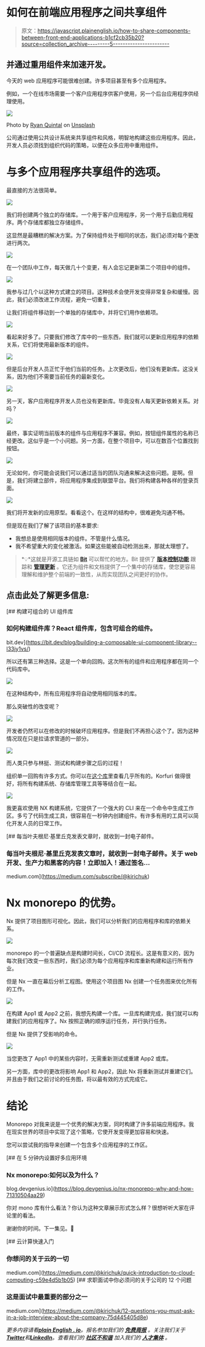 # 如何在前端应用程序之间共享组件

> 原文：<https://javascript.plainenglish.io/how-to-share-components-between-front-end-applications-b1cf2cb35b20?source=collection_archive---------5----------------------->

## 并通过重用组件来加速开发。

今天的 web 应用程序可能很难创建。许多项目甚至有多个应用程序。

例如，一个在线市场需要一个客户应用程序供客户使用，另一个后台应用程序供经理使用。

![](img/24e93f9d7976c9cae824a224e892a07a.png)

Photo by [Ryan Quintal](https://unsplash.com/@ryanquintal?utm_source=unsplash&utm_medium=referral&utm_content=creditCopyText) on [Unsplash](https://unsplash.com/s/photos/lego?utm_source=unsplash&utm_medium=referral&utm_content=creditCopyText)

公司通过使用公共设计系统来共享组件和风格，明智地构建这些应用程序。因此，开发人员必须找到组织代码的策略，以便在众多应用中重用组件。

# 与多个应用程序共享组件的选项。

最直接的方法很简单。

![](img/0947b3ecbc7bfc95b0342fec1799c995.png)

我们将创建两个独立的存储库。一个用于客户应用程序，另一个用于后勤应用程序。两个存储库都独立存储组件。

这显然是最糟糕的解决方案。为了保持组件处于相同的状态，我们必须对每个更改进行两次。

![](img/da3ea55f87e206ff08d8966ab0fd3784.png)

在一个团队中工作，每天做几十个变更，有人会忘记更新第二个项目中的组件。

![](img/831e7f16cc650b860b329801bc915a5c.png)

我参与过几个以这种方式建立的项目。这种技术会使开发变得非常复杂和缓慢。因此，我们必须改进工作流程，避免一切重复。

让我们将组件移动到一个单独的存储库中，并将它们用作依赖项。

![](img/5417a684cf9ed28717b382a9c29f8ace.png)

看起来好多了。只要我们修改了库中的一些东西，我们就可以更新应用程序的依赖关系，它们将使用最新版本的组件。

![](img/fe6c17a200642ce2bb30c9c459c32483.png)

但是后台开发人员正忙于他们当前的任务。上次更改后，他们没有更新库。这没关系，因为他们不需要当前任务的最新变化。

![](img/5282ac0ade3fc4bd450375cd791a22eb.png)

另一天，客户应用程序开发人员也没有更新库。毕竟没有人每天更新依赖关系。对吗？

![](img/d1ae3775a071cc2e67393682e49613d3.png)

最终，事实证明当前版本的组件与应用程序不兼容。例如，按钮组件属性的名称已经更改。这似乎是一个小问题。另一方面，在整个项目中，可以在数百个位置找到按钮。

![](img/98563ac5147080a7b684ea3f3bcd9091.png)

无论如何，你可能会说我们可以通过适当的团队沟通来解决这些问题。是啊。但是，我们将建立部件，将应用程序集成到联盟平台。我们将构建各种各样的登录页面。

![](img/d4e6ad52dfb385023971e17688905cc5.png)

我们将开发新的应用原型。看看这个。在这样的结构中，很难避免沟通不畅。

但是现在我们了解了该项目的基本要求:

*   我想总是使用相同版本的组件。不管是什么情况。
*   我不希望重大的变化被激活。如果这些能被自动检测出来，那就太理想了。

> *💡*这就是开源工具链如 [**Bit**](https://bit.cloud/) 可以帮忙的地方。Bit 提供了 [**版本控制功能**](https://bit.dev/docs/getting-started/collaborate/snap-component-changes/) 跟踪和 [**管理更新**](https://bit.dev/docs/getting-started/collaborate/update-components/) 。它还为组件和文档提供了一个集中的存储库，使您更容易理解和维护整个前端的一致性，从而实现团队之间更好的协作。

## 点击此处了解更多信息:

[](https://bit.dev/blog/building-a-composable-ui-component-library--l33jy1vs/) [## 构建可组合的 UI 组件库

### 如何构建组件库？React 组件库，包含可组合的组件。

bit.dev](https://bit.dev/blog/building-a-composable-ui-component-library--l33jy1vs/) 

所以还有第三种选择。这是一个单向回购。这次所有的组件和应用程序都在同一个代码库中。

![](img/d54ff1c1b1b2fba12acfa0d92b213bc7.png)

在这种结构中，所有应用程序将自动使用相同版本的库。

那么突破性的改变呢？

![](img/58122930951d4f8069f4202a48847c15.png)

开发者仍然可以在修改的时候破坏应用程序。但是我们不再担心这个了。因为这种情况现在只是拉请求管道的一部分。

![](img/a7fe6636631957e13b38bf3a4cfd3264.png)

而人类只参与林挺、测试和构建步骤之后的过程！

组织单一回购有许多方式。你可以在[这个库](https://github.com/korfuri/awesome-monorepo)里查看几乎所有的。Korfuri 做得很好，将所有构建系统、存储库管理工具等等结合在一起。

![](img/2153945ac8d6c6717de74cc26a463dcb.png)

我更喜欢使用 NX 构建系统，它提供了一个强大的 CLI 来在一个命令中生成工作区。多亏了代码生成工具，很容易在一秒钟内创建组件。有许多有用的工具可以简化开发人员的日常工作。

[](https://medium.com/subscribe/@kirichuk) [## 每当叶夫根尼·基里丘克发表文章时，就收到一封电子邮件。

### 每当叶夫根尼·基里丘克发表文章时，就收到一封电子邮件。关于 web 开发、生产力和黑客的内容！立即加入！通过签名…

medium.com](https://medium.com/subscribe/@kirichuk) 

# Nx monorepo 的优势。

Nx 提供了项目图形可视化。因此，我们可以分析我们的应用程序和库的依赖关系。

![](img/6a36ac47becd2a493830211e660ac362.png)

monorepo 的一个普遍缺点是构建时间长，CI/CD 流程长。这是有意义的，因为每次我们改变一些东西时，我们必须为每个应用程序和库重新构建和运行所有作业。

但是 Nx 一直在幕后分析工程图。使用这个项目图 Nx 创建一个任务图来优化所有的工作。

![](img/a027203d7a29e8ff28d83362d664e239.png)

在构建 App1 或 App2 之前，我想先构建一个库。一旦库构建完成，我们就可以构建我们的应用程序了。Nx 按照正确的顺序运行任务，并行执行任务。

但是 Nx 提供了受影响的命令。

![](img/7e89909180946b96a0cebd12482a7d6f.png)

当您更改了 App1 中的某些内容时，无需重新测试或重建 App2 或库。

另一方面，库中的更改将影响 App1 和 App2，因此 Nx 将重新测试并重建它们。并且由于我们之前讨论的任务图，将以最有效的方式完成它。

# 结论

Monorepo 对我来说是一个优秀的解决方案，同时构建了许多前端应用程序。我在现实世界的项目中实现了这个策略，它使开发变得更加容易和快速。

您可以尝试我的指导来创建一个包含多个应用程序的工作区。

[](https://blog.devgenius.io/nx-monorepo-why-and-how-71310504aa29) [## 在 5 分钟内设置好多应用环境

### Nx monorepo:如何以及为什么？

blog.devgenius.io](https://blog.devgenius.io/nx-monorepo-why-and-how-71310504aa29) 

你对 mono 库有什么看法？你认为这种文章展示形式怎么样？很想听听大家在评论里的看法。

谢谢你的时间。下一集见。🙂

[](https://medium.com/@kirichuk/quick-introduction-to-cloud-computing-c59e4d5b1b05) [## 云计算快速入门

### 你想问的关于云的一切

medium.com](https://medium.com/@kirichuk/quick-introduction-to-cloud-computing-c59e4d5b1b05) [](https://medium.com/@kirichuk/12-questions-you-must-ask-in-a-job-interview-about-the-company-75d445405d8e) [## 求职面试中你必须问的关于公司的 12 个问题

### 这是面试中最重要的部分之一

medium.com](https://medium.com/@kirichuk/12-questions-you-must-ask-in-a-job-interview-about-the-company-75d445405d8e) 

*更多内容请看*[***plain English . io***](https://plainenglish.io/)*。报名参加我们的* [***免费周报***](http://newsletter.plainenglish.io/) *。关注我们关于*[***Twitter***](https://twitter.com/inPlainEngHQ)*和*[***LinkedIn***](https://www.linkedin.com/company/inplainenglish/)*。查看我们的* [***社区不和谐***](https://discord.gg/GtDtUAvyhW) *加入我们的* [***人才集体***](https://inplainenglish.pallet.com/talent/welcome) *。*
